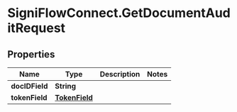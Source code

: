# SigniFlowConnect.GetDocumentAuditRequest

## Properties

Name | Type | Description | Notes
------------ | ------------- | ------------- | -------------
**docIDField** | **String** |  | 
**tokenField** | [**TokenField**](TokenField.md) |  | 


